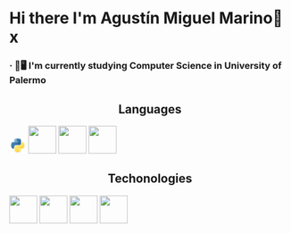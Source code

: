# Hi there I'm Agustín Miguel Marino👋x
### · 🏢🖥️ I'm currently studying Computer Science in University of Palermo 


<p align="center">
  <h2 align="center"> Languages</h2>
    <img src="https://raw.githubusercontent.com/devicons/devicon/master/icons/python/python-original.svg" width=30 height=30>
    <img src="" width=50 height=50>
    <img src="" width=50 height=50>
    <img src="" width=50 height=50>

  <h2 align="center">Techonologies</h2>
    <img src="" width=50 height=50>
    <img src="" width=50 height=50>
    <img src="" width=50 height=50>
    <img src="" width=50 height=50>
</p>

<!--
**Amarin38/Amarin38** is a ✨ _special_ ✨ repository because its `README.md` (this file) appears on your GitHub profile.


- 🔭 I’m currently working on ...
- 🌱 I’m currently learning ...
- 👯 I’m looking to collaborate on ...
- 🤔 I’m looking for help with ...
- 📫 How to reach me: ...

-->
